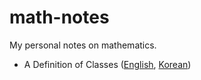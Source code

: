 # math-notes
My personal notes on mathematics.

* A Definition of Classes ([English](https://github.com/chabulhwi/math-notes/blob/master/docs/English/class.html), [Korean](https://github.com/chabulhwi/math-notes/blob/master/docs/Korean/class.html))